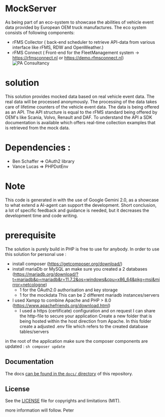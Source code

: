 # MockServer
As being part of an eco-system to showcase the abilities of vehicle event data provided by European OEM truck manufactures. The eco system consists of following components:
- rFMS Collector ( back-end scheduler to retrieve API-data from various interface like rFMS, RDW and OpenWeather.)
- rFMS Connect ( Front-end for the FleetManagement system -> https://rfmsconnect.nl or https://demo.rfmsconnect.nl)
![PA Consultancy](https://rfmsconnect.nl/assets/img/PA-CP-Logo.svg)

# solution
This solution provides mocked data based on real vehicle event data. The real data will be processed anonymously. The processing of the data takes care of lifetime counters of the vehicle event data.
The data is being offered as an API. The API structure is equal to the rFMS standard being offered by OEM's like Scania, Volvo, Renault and DAF.
To understand the API a SDK documentation is available which offers real-time collection examples that is retrieved from the mock data.

# Dependencies :
- Ben Schaffer => OAuth2 library
- Vance Lucas => PHPDotEnv
# Note
This code is generated in with the use of Google Gemini 2.0, as a showcase to what extend a AI-agent can support the development. Short conclusion, a lot of specific feedback and guidance is needed, but it decreases the development time and code writing.

# prerequisite
The solution is purely build in PHP is free to use for anybody. 
In order to use this solution for personal use :
- install composer (https://getcomposer.org/download/) 
- install mariaDb or MySQL an make sure you created a 2 databases (https://mariadb.org/download/?t=mariadb&p=mariadb&r=11.7.2&os=windows&cpu=x86_64&pkg=msi&mirror=netcologne)
    -  1 for the OAuth2.0 authorisation and key storage
    -  1 for the mockdata
  This can be 2 different mariadb instances/servers
- I used Xampp to combine Apache and PHP > 8.0  (https://www.apachefriends.org/download.html)
  - I used a https (certificate) configuration and on request I can share the http-file to secure your application 
Create a new folder that is being hosted within the host direction from Apache.
In this folder create a adjusted .env file which refers to the created database tables/servers

 in the root of the application make sure the composer components are updated : 
    ```sh
    composer update
    ```

## Documentation

The docs [can be found in the `docs/` directory](docs/index.md) of this repository.

## License
See the [LICENSE](LICENSE) file for copyrights and limitations (MIT).

more information will follow.
Peter
